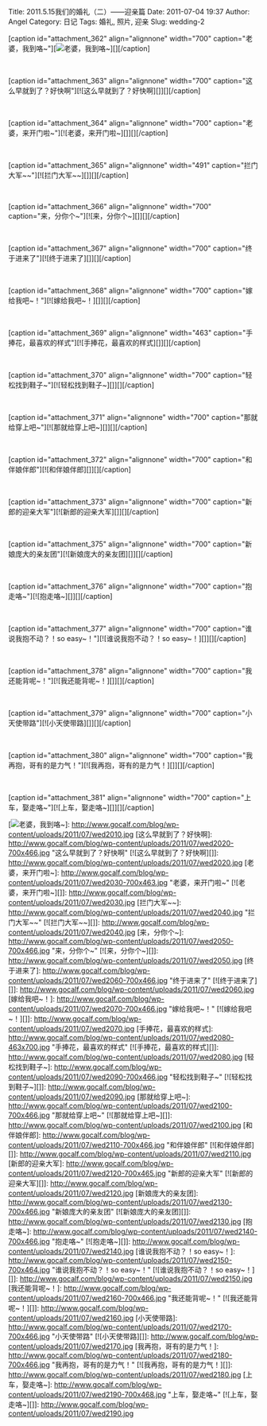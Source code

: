 Title: 2011.5.15我们的婚礼（二）——迎亲篇
Date: 2011-07-04 19:37
Author: Angel
Category: 日记
Tags: 婚礼, 照片, 迎亲
Slug: wedding-2

[caption id="attachment\_362" align="alignnone" width="700"
caption="老婆，我到咯\~"][![老婆，我到咯\~][]][][/caption]

<!--more-->  

[caption id="attachment\_363" align="alignnone" width="700"
caption="这么早就到了？好快啊"][![这么早就到了？好快啊][]][][/caption]

 

[caption id="attachment\_364" align="alignnone" width="700"
caption="老婆，来开门啦\~"][![老婆，来开门啦\~][]][][/caption]

 

[caption id="attachment\_365" align="alignnone" width="491"
caption="拦门大军\~\~"][![拦门大军\~\~][]][][/caption]

 

[caption id="attachment\_366" align="alignnone" width="700"
caption="来，分你个\~"][![来，分你个\~][]][][/caption]

 

[caption id="attachment\_367" align="alignnone" width="700"
caption="终于进来了"][![终于进来了][]][][/caption]

 

[caption id="attachment\_368" align="alignnone" width="700"
caption="嫁给我吧\~！"][![嫁给我吧\~！][]][][/caption]

 

[caption id="attachment\_369" align="alignnone" width="463"
caption="手捧花，最喜欢的样式"][![手捧花，最喜欢的样式][]][][/caption]

 

[caption id="attachment\_370" align="alignnone" width="700"
caption="轻松找到鞋子\~"][![轻松找到鞋子\~][]][][/caption]

 

[caption id="attachment\_371" align="alignnone" width="700"
caption="那就给穿上吧\~"][![那就给穿上吧\~][]][][/caption]

 

[caption id="attachment\_372" align="alignnone" width="700"
caption="和伴娘伴郎"][![和伴娘伴郎][]][][/caption]

 

[caption id="attachment\_373" align="alignnone" width="700"
caption="新郎的迎亲大军"][![新郎的迎亲大军][]][][/caption]

 

[caption id="attachment\_375" align="alignnone" width="700"
caption="新娘庞大的亲友团"][![新娘庞大的亲友团][]][][/caption]

 

[caption id="attachment\_376" align="alignnone" width="700"
caption="抱走咯\~"][![抱走咯\~][]][][/caption]

 

[caption id="attachment\_377" align="alignnone" width="700"
caption="谁说我抱不动？！so easy\~！"][![谁说我抱不动？！so
easy\~！][]][][/caption]

 

[caption id="attachment\_378" align="alignnone" width="700"
caption="我还能背呢\~！"][![我还能背呢\~！][]][][/caption]

 

[caption id="attachment\_379" align="alignnone" width="700"
caption="小天使带路"][![小天使带路][]][][/caption]

 

[caption id="attachment\_380" align="alignnone" width="700"
caption="我再抱，哥有的是力气！"][![我再抱，哥有的是力气！][]][][/caption]

 

[caption id="attachment\_381" align="alignnone" width="700"
caption="上车，娶走咯\~"][![上车，娶走咯\~][]][][/caption]

  [老婆，我到咯\~]: http://www.gocalf.com/blog/wp-content/uploads/2011/07/wed2010-700x465.jpg
    "老婆，我到咯~"
  [![老婆，我到咯\~][]]: http://www.gocalf.com/blog/wp-content/uploads/2011/07/wed2010.jpg
  [这么早就到了？好快啊]: http://www.gocalf.com/blog/wp-content/uploads/2011/07/wed2020-700x466.jpg
    "这么早就到了？好快啊"
  [![这么早就到了？好快啊][]]: http://www.gocalf.com/blog/wp-content/uploads/2011/07/wed2020.jpg
  [老婆，来开门啦\~]: http://www.gocalf.com/blog/wp-content/uploads/2011/07/wed2030-700x463.jpg
    "老婆，来开门啦~"
  [![老婆，来开门啦\~][]]: http://www.gocalf.com/blog/wp-content/uploads/2011/07/wed2030.jpg
  [拦门大军\~\~]: http://www.gocalf.com/blog/wp-content/uploads/2011/07/wed2040.jpg
    "拦门大军~~"
  [![拦门大军\~\~][]]: http://www.gocalf.com/blog/wp-content/uploads/2011/07/wed2040.jpg
  [来，分你个\~]: http://www.gocalf.com/blog/wp-content/uploads/2011/07/wed2050-700x466.jpg
    "来，分你个~"
  [![来，分你个\~][]]: http://www.gocalf.com/blog/wp-content/uploads/2011/07/wed2050.jpg
  [终于进来了]: http://www.gocalf.com/blog/wp-content/uploads/2011/07/wed2060-700x466.jpg
    "终于进来了"
  [![终于进来了][]]: http://www.gocalf.com/blog/wp-content/uploads/2011/07/wed2060.jpg
  [嫁给我吧\~！]: http://www.gocalf.com/blog/wp-content/uploads/2011/07/wed2070-700x466.jpg
    "嫁给我吧~！"
  [![嫁给我吧\~！][]]: http://www.gocalf.com/blog/wp-content/uploads/2011/07/wed2070.jpg
  [手捧花，最喜欢的样式]: http://www.gocalf.com/blog/wp-content/uploads/2011/07/wed2080-463x700.jpg
    "手捧花，最喜欢的样式"
  [![手捧花，最喜欢的样式][]]: http://www.gocalf.com/blog/wp-content/uploads/2011/07/wed2080.jpg
  [轻松找到鞋子\~]: http://www.gocalf.com/blog/wp-content/uploads/2011/07/wed2090-700x466.jpg
    "轻松找到鞋子~"
  [![轻松找到鞋子\~][]]: http://www.gocalf.com/blog/wp-content/uploads/2011/07/wed2090.jpg
  [那就给穿上吧\~]: http://www.gocalf.com/blog/wp-content/uploads/2011/07/wed2100-700x466.jpg
    "那就给穿上吧~"
  [![那就给穿上吧\~][]]: http://www.gocalf.com/blog/wp-content/uploads/2011/07/wed2100.jpg
  [和伴娘伴郎]: http://www.gocalf.com/blog/wp-content/uploads/2011/07/wed2110-700x466.jpg
    "和伴娘伴郎"
  [![和伴娘伴郎][]]: http://www.gocalf.com/blog/wp-content/uploads/2011/07/wed2110.jpg
  [新郎的迎亲大军]: http://www.gocalf.com/blog/wp-content/uploads/2011/07/wed2120-700x465.jpg
    "新郎的迎亲大军"
  [![新郎的迎亲大军][]]: http://www.gocalf.com/blog/wp-content/uploads/2011/07/wed2120.jpg
  [新娘庞大的亲友团]: http://www.gocalf.com/blog/wp-content/uploads/2011/07/wed2130-700x466.jpg
    "新娘庞大的亲友团"
  [![新娘庞大的亲友团][]]: http://www.gocalf.com/blog/wp-content/uploads/2011/07/wed2130.jpg
  [抱走咯\~]: http://www.gocalf.com/blog/wp-content/uploads/2011/07/wed2140-700x466.jpg
    "抱走咯~"
  [![抱走咯\~][]]: http://www.gocalf.com/blog/wp-content/uploads/2011/07/wed2140.jpg
  [谁说我抱不动？！so easy\~！]: http://www.gocalf.com/blog/wp-content/uploads/2011/07/wed2150-700x464.jpg
    "谁说我抱不动？！so easy~！"
  [![谁说我抱不动？！so easy\~！][]]: http://www.gocalf.com/blog/wp-content/uploads/2011/07/wed2150.jpg
  [我还能背呢\~！]: http://www.gocalf.com/blog/wp-content/uploads/2011/07/wed2160-700x466.jpg
    "我还能背呢~！"
  [![我还能背呢\~！][]]: http://www.gocalf.com/blog/wp-content/uploads/2011/07/wed2160.jpg
  [小天使带路]: http://www.gocalf.com/blog/wp-content/uploads/2011/07/wed2170-700x466.jpg
    "小天使带路"
  [![小天使带路][]]: http://www.gocalf.com/blog/wp-content/uploads/2011/07/wed2170.jpg
  [我再抱，哥有的是力气！]: http://www.gocalf.com/blog/wp-content/uploads/2011/07/wed2180-700x466.jpg
    "我再抱，哥有的是力气！"
  [![我再抱，哥有的是力气！][]]: http://www.gocalf.com/blog/wp-content/uploads/2011/07/wed2180.jpg
  [上车，娶走咯\~]: http://www.gocalf.com/blog/wp-content/uploads/2011/07/wed2190-700x468.jpg
    "上车，娶走咯~"
  [![上车，娶走咯\~][]]: http://www.gocalf.com/blog/wp-content/uploads/2011/07/wed2190.jpg
